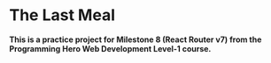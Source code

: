 # The Last Meal 

**This is a practice project for Milestone 8 (React Router v7) from the Programming Hero Web Development Level-1 course.**